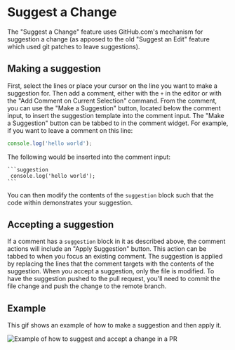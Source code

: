 # Suggest a Change

The "Suggest a Change" feature uses GitHub.com's mechanism for suggestion a change (as apposed to the old "Suggest an Edit" feature which used git patches to leave suggestions).

## Making a suggestion

First, select the lines or place your cursor on the line you want to make a suggestion for. Then add a comment, either with the `+` in the editor or with the "Add Comment on Current Selection" command. From the comment, you can use the "Make a Suggestion" button, located below the comment input, to insert the suggestion template into the comment input. The "Make a Suggestion" button can be tabbed to in the comment widget. For example, if you want to leave a comment on this line:

```ts
console.log('hello world');
```

The following would be inserted into the comment input:

````
```suggestion
 console.log('hello world');
```
````

You can then modify the contents of the `suggestion` block such that the code within demonstrates your suggestion.

## Accepting a suggestion

If a comment has a `suggestion` block in it as described above, the comment actions will include an "Apply Suggestion" button. This action can be tabbed to when you focus an existing comment. The suggestion is applied by replacing the lines that the comment targets with the contents of the suggestion. When you accept a suggestion, only the file is modified. To have the suggestion pushed to the pull request, you'll need to commit the file change and push the change to the remote branch.

## Example

This gif shows an example of how to make a suggestion and then apply it.

![Example of how to suggest and accept a change in a PR](/documentation/changelog/0.58.0/suggest-a-change.gif)